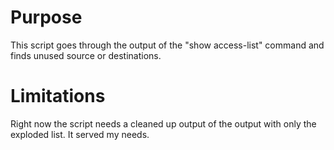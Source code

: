 # Purpose
This script goes through the output of the "show access-list" command and finds unused source or destinations. 

# Limitations
Right now the script needs a cleaned up output of the output with only the exploded list. It served my needs. 